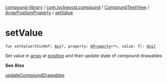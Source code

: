 [compound-library](../../../index.md) / [com.lockwood.compound](../../index.md) / [CompoundTextView](../index.md) / [ArrayPositionProperty](index.md) / [setValue](./set-value.md)

# setValue

`fun setValue(thisRef: `[`Any`](https://kotlinlang.org/api/latest/jvm/stdlib/kotlin/-any/index.html)`?, property: `[`KProperty`](https://kotlinlang.org/api/latest/jvm/stdlib/kotlin.reflect/-k-property/index.html)`<*>, value: T): `[`Unit`](https://kotlinlang.org/api/latest/jvm/stdlib/kotlin/-unit/index.html)

Set value in [array](#) at [position](#) and then update state of compound drawables

**See Also**

[updateCompoundDrawables](../update-compound-drawables.md)

